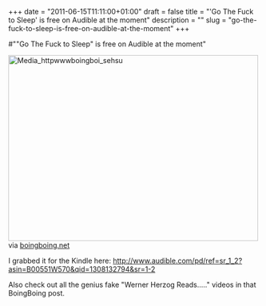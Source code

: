 +++
date = "2011-06-15T11:11:00+01:00"
draft = false
title = "'Go The Fuck to Sleep' is free on Audible at the moment"
description = ""
slug = "go-the-fuck-to-sleep-is-free-on-audible-at-the-moment"
+++

#"\"Go The Fuck to Sleep\" is free on Audible at the moment"


 <div class="posterous_bookmarklet_entry">
 <div class='p_embed p_image_embed'>
<img alt="Media_httpwwwboingboi_sehsu" height="372" src="http://getfile8.posterous.com/getfile/files.posterous.com/conoroneill/hpCjBgsloDauegAvldDJygahvFiForGhhfzsJlIaEJIrcIlnrDbElaesFIbp/media_httpwwwboingboi_sEHsu.jpg.scaled500.jpg" width="500" />
</div>
<div class="posterous_quote_citation">via <a href="http://www.boingboing.net/2011/06/14/go-the-fuck-to-sleep-1.html">boingboing.net</a></div>
 <p>I grabbed it for the Kindle here: <a href="http://www.audible.com/pd/ref=sr_1_2?asin=B00551W570&qid=1308132794&sr=1-2">http://www.audible.com/pd/ref=sr_1_2?asin=B00551W570&qid=1308132794&sr=1-2</a>
</p><p>Also check out all the genius fake "Werner Herzog Reads....." videos in that BoingBoing post.</p></div>
 